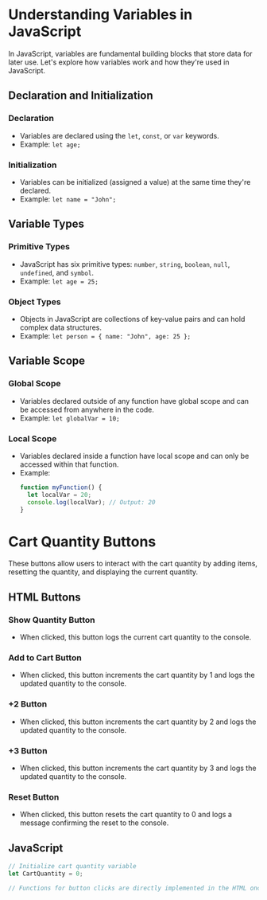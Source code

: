# Understanding Variables in JavaScript

In JavaScript, variables are fundamental building blocks that store data for later use. Let's explore how variables work and how they're used in JavaScript.

## Declaration and Initialization

### Declaration
- Variables are declared using the `let`, `const`, or `var` keywords.
- Example: `let age;`

### Initialization
- Variables can be initialized (assigned a value) at the same time they're declared.
- Example: `let name = "John";`

## Variable Types

### Primitive Types
- JavaScript has six primitive types: `number`, `string`, `boolean`, `null`, `undefined`, and `symbol`.
- Example: `let age = 25;`

### Object Types
- Objects in JavaScript are collections of key-value pairs and can hold complex data structures.
- Example: `let person = { name: "John", age: 25 };`

## Variable Scope

### Global Scope
- Variables declared outside of any function have global scope and can be accessed from anywhere in the code.
- Example: `let globalVar = 10;`

### Local Scope
- Variables declared inside a function have local scope and can only be accessed within that function.
- Example: 
  ```javascript
  function myFunction() {
    let localVar = 20;
    console.log(localVar); // Output: 20
  }

# Cart Quantity Buttons

These buttons allow users to interact with the cart quantity by adding items, resetting the quantity, and displaying the current quantity.

## HTML Buttons

### Show Quantity Button
- When clicked, this button logs the current cart quantity to the console.

### Add to Cart Button
- When clicked, this button increments the cart quantity by 1 and logs the updated quantity to the console.

### +2 Button
- When clicked, this button increments the cart quantity by 2 and logs the updated quantity to the console.

### +3 Button
- When clicked, this button increments the cart quantity by 3 and logs the updated quantity to the console.

### Reset Button
- When clicked, this button resets the cart quantity to 0 and logs a message confirming the reset to the console.

## JavaScript

```javascript
// Initialize cart quantity variable
let CartQuantity = 0;

// Functions for button clicks are directly implemented in the HTML onclick attribute.
